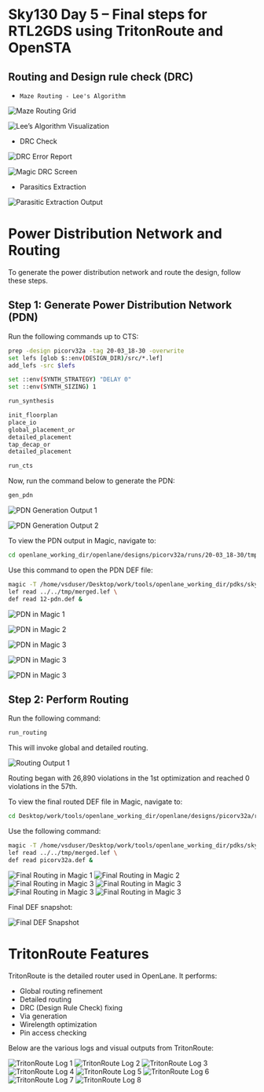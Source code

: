 # Sky130 Day 5 – Final steps for RTL2GDS using TritonRoute and OpenSTA

## Routing and Design rule check (DRC)

- `Maze Routing - Lee's Algorithm`

![Maze Routing Grid](screenshots/Maze_Routing_Grid.png)

![Lee’s Algorithm Visualization](screenshots/Lee’s_Algorithm_Visualization.png)

- DRC Check

![DRC Error Report](screenshots/DRC.png)

![Magic DRC Screen](screenshots/Magic.png)

- Parasitics Extraction

![Parasitic Extraction Output](screenshots/Parasitic.png)


# Power Distribution Network and Routing

To generate the power distribution network and route the design, follow these steps.

## Step 1: Generate Power Distribution Network (PDN)

Run the following commands up to CTS:

```bash
prep -design picorv32a -tag 20-03_18-30 -overwrite
set lefs [glob $::env(DESIGN_DIR)/src/*.lef]
add_lefs -src $lefs

set ::env(SYNTH_STRATEGY) "DELAY 0"
set ::env(SYNTH_SIZING) 1

run_synthesis

init_floorplan
place_io
global_placement_or
detailed_placement
tap_decap_or
detailed_placement

run_cts
```

Now, run the command below to generate the PDN:

```bash
gen_pdn
```

![PDN Generation Output 1](screenshots/PDN_Generation1.png) 

![PDN Generation Output 2](screenshots/PDN_Generation2.png)

To view the PDN output in Magic, navigate to:

```bash
cd openlane_working_dir/openlane/designs/picorv32a/runs/20-03_18-30/tmp/floorplan/
```

Use this command to open the PDN DEF file:

```bash
magic -T /home/vsduser/Desktop/work/tools/openlane_working_dir/pdks/sky130A/libs.tech/magic/sky130A.tech \
lef read ../../tmp/merged.lef \
def read 12-pdn.def &
```

![PDN in Magic 1](screenshots/PDN_in_Magic.png)
 
![PDN in Magic 2](screenshots/PDN_in_Magic1.png) 

![PDN in Magic 3](screenshotss/PDN_in_Magic2.png)

![PDN in Magic 3](screenshotss/PDN_in_Magic3.png)

![PDN in Magic 3](screenshotss/PDN_in_Magic4.png)

## Step 2: Perform Routing

Run the following command:

```bash
run_routing
```

This will invoke global and detailed routing.

![Routing Output 1](screenshots/Routing.png)

Routing began with 26,890 violations in the 1st optimization and reached 0 violations in the 57th.

To view the final routed DEF file in Magic, navigate to:

```bash
cd Desktop/work/tools/openlane_working_dir/openlane/designs/picorv32a/runs/20-03_18-30/results/routing/
```

Use the following command:

```bash
magic -T /home/vsduser/Desktop/work/tools/openlane_working_dir/pdks/sky130A/libs.tech/magic/sky130A.tech \
lef read ../../tmp/merged.lef \
def read picorv32a.def &
```

![Final Routing in Magic 1](screenshots/Magic_1.png) 
![Final Routing in Magic 2](screenshots/Magic_2.png) 
![Final Routing in Magic 3](screenshots/Magic_3.png)
![Final Routing in Magic 3](screenshots/Magic_4.png)
![Final Routing in Magic 3](screenshots/Magic_5.png)
![Final Routing in Magic 3](screenshots/Magic_6.png)

Final DEF snapshot:

![Final DEF Snapshot](screenshotss/picorv32a.def.png)


# TritonRoute Features

TritonRoute is the detailed router used in OpenLane. It performs:

- Global routing refinement
- Detailed routing
- DRC (Design Rule Check) fixing
- Via generation
- Wirelength optimization
- Pin access checking

Below are the various logs and visual outputs from TritonRoute:

![TritonRoute Log 1](screenshots/TritonRoute1.png) 
![TritonRoute Log 2](screenshots/TritonRoute2.png) 
![TritonRoute Log 3](screenshots/TritonRoute3.png) 
![TritonRoute Log 4](screenshots/TritonRoute4.png) 
![TritonRoute Log 5](screenshots/TritonRoute5.png) 
![TritonRoute Log 6](screenshots/TritonRoute6.png) 
![TritonRoute Log 7](screenshots/TritonRoute7.png) 
![TritonRoute Log 8](screenshots/TritonRoute8.png)


